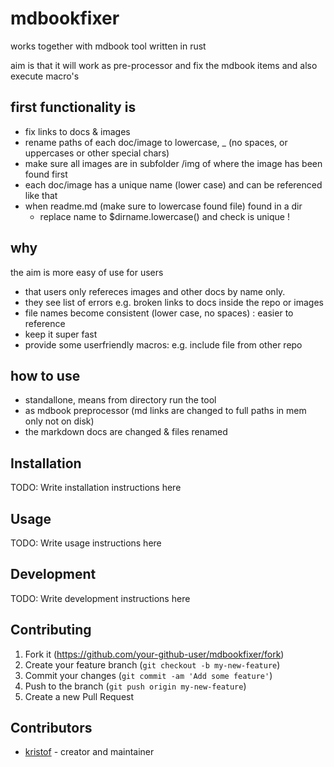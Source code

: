 # mdbookfixer

works together with mdbook tool written in rust

aim is that it will work as pre-processor and fix the mdbook items and also execute macro's

## first functionality is 

 - fix links to docs & images
 - rename paths of each doc/image to lowercase, _ (no spaces, or uppercases or other special chars)
 - make sure all images are in subfolder /img of where the image has been found first
 - each doc/image has a unique name (lower case) and can be referenced like that
 - when readme.md (make sure to lowercase found file) found in a dir 
     - replace name to $dirname.lowercase() and check is unique !

## why

the aim is more easy of use for users

- that users only refereces images and other docs by name only.
- they see list of errors e.g. broken links to docs inside the repo or images
- file names become consistent (lower case, no spaces) : easier to reference
- keep it super fast
- provide some userfriendly macros: e.g. include file from other repo

## how to use

- standallone, means from directory run the tool
- as mdbook preprocessor (md links are changed to full paths in mem only not on disk)
- the markdown docs are changed & files renamed

## Installation

TODO: Write installation instructions here

## Usage

TODO: Write usage instructions here

## Development

TODO: Write development instructions here

## Contributing

1. Fork it (<https://github.com/your-github-user/mdbookfixer/fork>)
2. Create your feature branch (`git checkout -b my-new-feature`)
3. Commit your changes (`git commit -am 'Add some feature'`)
4. Push to the branch (`git push origin my-new-feature`)
5. Create a new Pull Request

## Contributors

- [kristof](https://github.com/your-github-user) - creator and maintainer
